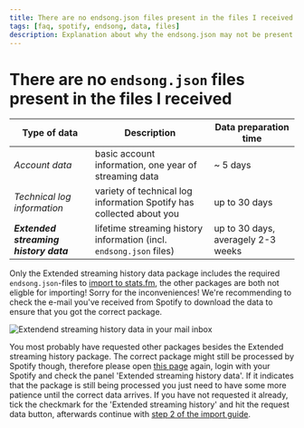 ```yaml
---
title: There are no endsong.json files present in the files I received
tags: [faq, spotify, endsong, data, files]
description: Explanation about why the endsong.json may not be present.
---
```


# There are no `endsong.json` files present in the files I received

| Type of data                          | Description                                                          | Data preparation time              |
| ------------------------------------- | -------------------------------------------------------------------- | ---------------------------------- |
| _Account data_                        | basic account information, one year of streaming data                | ~ 5 days                           |
| _Technical log information_           | variety of technical log information Spotify has collected about you | up to 30 days                      |
| **_Extended streaming history data_** | lifetime streaming history information (incl. `endsong.json` files)  | up to 30 days, averagely 2-3 weeks |

Only the Extended streaming history data package includes the required `endsong.json`-files to [import to stats.fm](../spotify-import), the other packages are both not eligble for importing! Sorry for the inconveniences! We're recommending to check the e-mail you've received from Spotify to download the data to ensure that you got the correct package.

![Extendend streaming history data in your mail inbox](/img/import/step5.png 'Download your extended streaming history data')

You most probably have requested other packages besides the Extended streaming history package. The correct package might still be processed by Spotify though, therefore please open [this page](https://www.spotify.com/account/privacy/) again, login with your Spotify and check the panel 'Extended streaming history data'. If it indicates that the package is still being processed you just need to have some more patience until the correct data arrives. If you have not requested it already, tick the checkmark for the 'Extended streaming history' and hit the request data button, afterwards continue with [step 2 of the import guide](../spotify-import#2-confirm-your-request).
